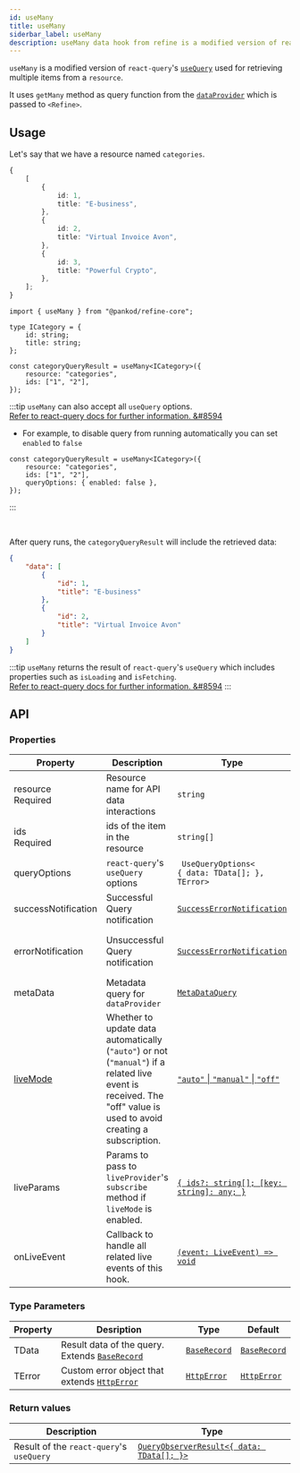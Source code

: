 ```yaml
---
id: useMany
title: useMany
siderbar_label: useMany
description: useMany data hook from refine is a modified version of react-query's useQuery for retrieving multiple items from a resource
---
```


`useMany` is a modified version of `react-query`'s [`useQuery`](https://react-query.tanstack.com/guides/queries) used for retrieving multiple items from a `resource`.

It uses `getMany` method as query function from the [`dataProvider`](/core/providers/data-provider.md) which is passed to `<Refine>`.

## Usage

Let's say that we have a resource named `categories`.

```ts title="https://api.fake-rest.refine.dev/categories"
{
    [
        {
            id: 1,
            title: "E-business",
        },
        {
            id: 2,
            title: "Virtual Invoice Avon",
        },
        {
            id: 3,
            title: "Powerful Crypto",
        },
    ];
}
```

```tsx 
import { useMany } from "@pankod/refine-core";

type ICategory = {
    id: string;
    title: string;
};

const categoryQueryResult = useMany<ICategory>({
    resource: "categories",
    ids: ["1", "2"],
});
```

:::tip
`useMany` can also accept all `useQuery` options.  
[Refer to react-query docs for further information. &#8594](https://react-query.tanstack.com/reference/useQuery)

-   For example, to disable query from running automatically you can set `enabled` to `false`

```tsx
const categoryQueryResult = useMany<ICategory>({
    resource: "categories",
    ids: ["1", "2"],
    queryOptions: { enabled: false },
});
```

:::

<br />

After query runs, the `categoryQueryResult` will include the retrieved data:

```json title="categoryQueryResult.data"
{
    "data": [
        {
            "id": 1,
            "title": "E-business"
        },
        {
            "id": 2,
            "title": "Virtual Invoice Avon"
        }
    ]
}
```

:::tip
`useMany` returns the result of `react-query`'s `useQuery` which includes properties such as `isLoading` and `isFetching`.  
[Refer to react-query docs for further information. &#8594](https://react-query.tanstack.com/reference/useQuery)
:::

## API

### Properties

| Property                                                                                            | Description                             | Type                                                                       | Default                             |
| --------------------------------------------------------------------------------------------------- | --------------------------------------- | -------------------------------------------------------------------------- | ----------------------------------- |
| <div className="required-block"><div>resource</div> <div className=" required">Required</div></div> | Resource name for API data interactions | `string`                                                                   |                                     |
| ids <div className="required">Required</div>                                                        | ids of the item in the resource         | `string[]`                                                                 |                                     |
| queryOptions                                                                                        | `react-query`'s `useQuery` options      | ` UseQueryOptions<`<br/>`{ data: TData[]; },`<br/>`TError>`                |                                     |
| successNotification                                                                                 | Successful Query notification           | [`SuccessErrorNotification`](/core/interfaces.md#successerrornotification) | `false`                             |
| errorNotification                                                                                   | Unsuccessful Query notification         | [`SuccessErrorNotification`](/core/interfaces.md#successerrornotification) | "Error (status code: `statusCode`)" |
| metaData                                                                                            | Metadata query for `dataProvider`       | [`MetaDataQuery`](/core/interfaces.md#metadataquery)             | {}                                  |
| [liveMode](/core/providers/live-provider.md#usage-in-a-hook)                                                                                            | Whether to update data automatically (`"auto"`) or not (`"manual"`) if a related live event is received. The "off" value is used to avoid creating a subscription. | [`"auto"` \| `"manual"` \| `"off"`](/core/interfaces.md#livemodeprops)       | `"off"`                             |
| liveParams                                                                                          | Params to pass to `liveProvider`'s `subscribe` method if `liveMode` is enabled.                                                                                     | [`{ ids?: string[]; [key: string]: any; }`](/core/interfaces.md#livemodeprops) | `undefined`                         |
| onLiveEvent                                                                                         | Callback to handle all related live events of this hook.                                                                                                                                   | [`(event: LiveEvent) => void`](/core/interfaces.md#livemodeprops)                           | `undefined`                                  |

### Type Parameters

| Property | Desription                                                                       | Type                                           | Default                                        |
| -------- | -------------------------------------------------------------------------------- | ---------------------------------------------- | ---------------------------------------------- |
| TData    | Result data of the query. Extends [`BaseRecord`](/core/interfaces.md#baserecord) | [`BaseRecord`](/core/interfaces.md#baserecord) | [`BaseRecord`](/core/interfaces.md#baserecord) |
| TError   | Custom error object that extends [`HttpError`](/core/interfaces.md#httperror)    | [`HttpError`](/core/interfaces.md#httperror)   | [`HttpError`](/core/interfaces.md#httperror)   |

### Return values

| Description                              | Type                                                                                             |
| ---------------------------------------- | ------------------------------------------------------------------------------------------------ |
| Result of the `react-query`'s `useQuery` | [`QueryObserverResult<{ data: TData[]; }>`](https://react-query.tanstack.com/reference/useQuery) |
